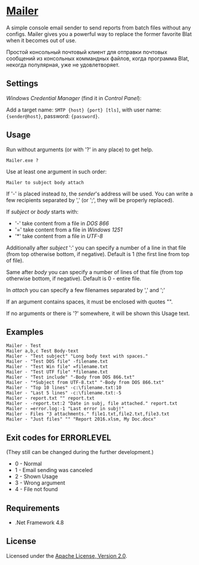 # [Mailer]

A simple console email sender to send reports from batch files without 
any configs. Mailer gives you a powerful way to replace the former favorite 
Blat when it becomes out of use.

Простой консольный почтовый клиент для отправки почтовых сообщений из 
консольных коммандных файлов, когда программа Blat, некогда популярная, 
уже не удовлетворяет.

## Settings

*Windows Credential Manager* (find it in *Control Panel*):

Add a target name: `SMTP {host} {port} [tls]`,
with user name: `{sender@host}`, password: `{password}`.

## Usage

Run without arguments (or with '?' in any place) to get help.

    Mailer.exe ?

Use at least one argument in such order:

    Mailer to subject body attach

If '-' is placed instead *to*, the *sender*'s address will be used.
You can write a few recipients separated 
by ',' (or ';', they will be properly replaced).

If *subject* or *body* starts with:

  * '-' take content from a file in *DOS 866*
  * '=' take content from a file in *Windows 1251*
  * '\*' take content from a file in *UTF-8*

Additionally after *subject* ':' you can specify a number of a line
in that file (from top otherwise bottom, if negative).
Default is 1 (the first line from top of file).

Same after *body* you can specify a number of lines of that file
(from top otherwise bottom, if negative). Default is 0 - entire file.

In *attach* you can specify a few filenames separated by ',' and ';' 

If an argument contains spaces, it must be enclosed with quotes "".

If no arguments or there is '?' somewhere, it will be shown this Usage text.

## Examples

    Mailer - Test
    Mailer a,b,c Test Body-text
    Mailer - "Test subject" "Long body text with spaces."
    Mailer - "Test DOS file" -filename.txt
    Mailer - "Test Win file" =filename.txt
    Mailer - "Test UTF file" *filename.txt
    Mailer - "Test include" "-Body from DOS 866.txt"
    Mailer - "*Subject from UTF-8.txt" "-Body from DOS 866.txt"
    Mailer - "Top 10 lines" -c:\filename.txt:10
    Mailer - "Last 5 lines" -c:\filename.txt:-5
    Mailer - report.txt "" report.txt
    Mailer - -report.txt:2 "Date in subj, file attached." report.txt
    Mailer - =error.log:-1 "Last error in subj!"
    Mailer - Files "3 attachments." file1.txt,file2.txt,file3.txt
    Mailer - "Just files" "" "Report 2016.xlsm, My Doc.docx"

## Exit codes for ERRORLEVEL

(They still can be changed during the further development.)

  * 0 - Normal
  * 1 - Email sending was canceled
  * 2 - Shown Usage
  * 3 - Wrong argument
  * 4 - File not found

## Requirements

- .Net Framework 4.8

## License

Licensed under the [Apache License, Version 2.0].

[Mailer]: https://diev.github.io/Mailer/
[Apache License, Version 2.0]: LICENSE
